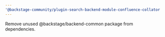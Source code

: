 ```yaml
---
'@backstage-community/plugin-search-backend-module-confluence-collator': patch
---
```


Remove unused @backstage/backend-common package from dependencies.
